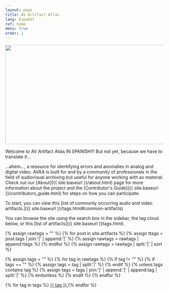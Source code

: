 ```yaml
---
layout: page
title: AV Artifact Atlas
lang: Español
ref: home
menu: true
order: 1
---
```

<img src="{{ site.baseurl }}/images/home_TBCProcessingError_NYU_Flat.jpg" height="315" width="520"><br>

Welcome to AV Artifact Atlas IN SPANISH!!! But not yet, because we have to translate it...

...ahem..., a resource for identifying errors and anomalies in analog and digital video. AVAA is built for and by a community of professionals in the field of audiovisual archiving but useful for anyone working with av material. Check out our [About]({{ site.baseurl }}/about.html) page for more information about the project and the [Contributor's Guide]({{ site.baseurl }}/contributors_guide.html) for steps on how you can participate.

To start, you can view this [list of commonly occurring audio and video artifacts.]({{ site.baseurl }}/tags.html#common-artifacts)

You can browse the site using the search box in the sidebar, the tag cloud below, or this [list of artifacts]({{ site.baseurl }}tags.html).

{% assign rawtags = "" %}
{% for post in site.artifacts %}
  {% assign ttags = post.tags | join:'|' | append:'|' %}
  {% assign rawtags = rawtags | append:ttags %}
{% endfor %}
{% assign rawtags = rawtags | split:'|' | sort %}

{% assign tags = "" %}
{% for tag in rawtags %}
  {% if tag != "" %}
    {% if tags == "" %}
      {% assign tags = tag | split:'|' %}
    {% endif %}
    {% unless tags contains tag %}
      {% assign tags = tags | join:'|' | append:'|' | append:tag | split:'|' %}
    {% endunless %}
  {% endif %}
{% endfor %}

<div>
{% for tag in tags %}
<a class="artifact-tag" href="tags.html#{{ tag | slugify }}"> {{ tag }} </a>
{% endfor %}
</div>
